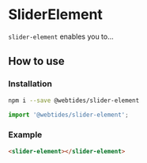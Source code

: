 # SliderElement

`slider-element` enables you to...

## How to use

### Installation

```sh
npm i --save @webtides/slider-element
```

```js
import '@webtides/slider-element';
```

### Example

```html
<slider-element></slider-element>
```
